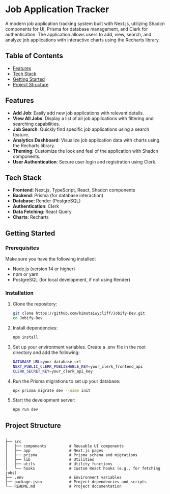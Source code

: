 # Job Application Tracker

A modern job application tracking system built with Next.js, utilizing Shadcn components for UI, Prisma for database management, and Clerk for authentication. The application allows users to add, view, search, and analyze job applications with interactive charts using the Recharts library.

## Table of Contents

- [Features](#features)
- [Tech Stack](#tech-stack)
- [Getting Started](#getting-started)
- [Project Structure](#project-structure)

## Features

- **Add Job**: Easily add new job applications with relevant details.
- **View All Jobs**: Display a list of all job applications with filtering and searching capabilities.
- **Job Search**: Quickly find specific job applications using a search feature.
- **Analytics Dashboard**: Visualize job application data with charts using the Recharts library.
- **Theming**: Customize the look and feel of the application with Shadcn components.
- **User Authentication**: Secure user login and registration using Clerk.

## Tech Stack

- **Frontend**: Next.js, TypeScript, React, Shadcn components
- **Backend**: Prisma (for database interaction)
- **Database**: Render (PostgreSQL)
- **Authentication**: Clerk
- **Data Fetching**: React Query
- **Charts**: Recharts

## Getting Started

### Prerequisites

Make sure you have the following installed:

- Node.js (version 14 or higher)
- npm or yarn
- PostgreSQL (for local development, if not using Render)

### Installation

1. Clone the repository:

   ```bash
   git clone https://github.com/kimutaiwycliff/Jobify-Dev.git
   cd Jobify-Dev
2. Install dependencies:
    ```bash
    npm install
3. Set up your environment variables. Create a .env file in the root directory and add the following:
    ```bash
    DATABASE_URL=your_database_url
    NEXT_PUBLIC_CLERK_PUBLISHABLE_KEY=your_clerk_frontend_api
    CLERK_SECRET_KEY=your_clerk_api_key
4. Run the Prisma migrations to set up your database:
    ```bash
    npx prisma migrate dev --name init
5. Start the development server:
    ```bash
    npm run dev

## Project Structure

```plaintext
.
├── src
│   ├── components          # Reusable UI components
│   ├── app                 # Next.js pages
│   ├── prisma              # Prisma schema and migrations
│   ├── lib                 # Utilities
│   ├── utils               # Utility functions
│   └── hooks               # Custom React hooks (e.g., for fetching jobs)
├── .env                    # Environment variables
├── package.json            # Project dependencies and scripts
└── README.md               # Project documentation